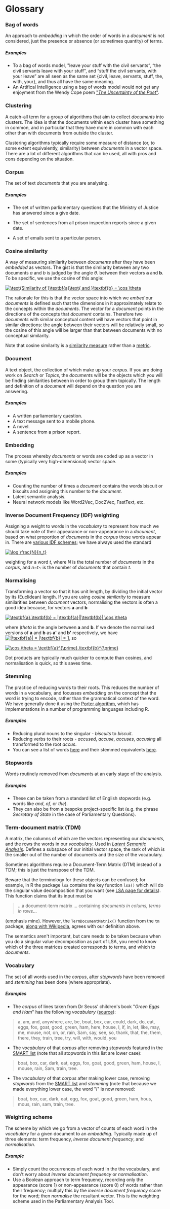 # Glossary

### Bag of words
An approach to *embedding* in which the order of words in a *document* is not considered, just the presence or absence (or sometimes quantity) of terms.
##### Examples
* To a bag of words model, "leave your stuff with the civil servants”, “the civil servants leave with your stuff", and “stuff the civil servants, with your leave” are all seen as the same set {civil, leave, servants, stuff, the, with, your}, and thus all have the same meaning.
* An Artifical Intelligence using a bag of words model would not get any enjoyment from the Wendy Cope poem ["*The Uncertainty of the Poet*"](http://frombooksofpoems.blogspot.co.uk/2007/03/uncertainty-of-poet-by-wendy-cope.html).

### Clustering
A catch-all term for a group of algorithms that aim to collect *documents* into clusters. The idea is that the documents within each cluster have something in common, and in particular that they have more in common with each other than with documents from outside the cluster.

Clustering algorithms typically require some measure of distance (or, to some extent equivalently, similarity) between *documents* in a vector space. There are a lot of different algorithms that can be used, all with pros and cons depending on the situation.


### Corpus
The set of text *document*s that you are analysing.
##### Examples
* The set of written parliamentary questions that the Ministry of Justice has answered since a give date.

* The set of sentences from all prison inspection reports since a given date.

* A set of emails sent to a particular person.

### Cosine similarity
A way of measuring similarity between *documents* after they have been *embedded* as vectors. The gist is that the similarity between any two documents *a* and *b* is judged by the angle _&theta;_. between their vectors **a** and **b**. To be specific, we use the cosine of this angle:

<a href="https://www.codecogs.com/eqnedit.php?latex=\text{Similarity&space;of&space;}\textbf{a}\text{&space;and&space;}\textbf{b}&space;=&space;\cos&space;\theta" target="_blank"><img src="https://latex.codecogs.com/gif.latex?\text{Similarity&space;of&space;}\textbf{a}\text{&space;and&space;}\textbf{b}&space;=&space;\cos&space;\theta" title="\text{Similarity of }\textbf{a}\text{ and }\textbf{b} = \cos \theta" /></a>

The rationale for this is that the vector space into which we *embed* our *documents* is defined such that the dimensions in it approximately relate to the concepts within the *documents*. The vector for a *document* points in the directions of the concepts that *document* contains. Therefore two *documents* with similar conceptual content will have vectors that point in similar directions: the angle between their vectors will be relatively small, so the cosine of this angle will be larger than that between documents with no conceptual similarity.

Note that cosine similarity is a [similarity measure](https://en.wikipedia.org/wiki/Similarity_measure) rather than a [metric](https://en.wikipedia.org/wiki/Metric_(mathematics)).


### Document
A text object, the collection of which make up your *corpus*. If you are doing work on *Search* or *Topics*, the *document*s will be the objects which you will be finding similarities between in order to group them topically. The length and definition of a *document* will depend on the question you are answering.
##### Examples
* A written parliamentary question.
* A text message sent to a mobile phone.
* A novel.
* A sentence from a prison report.

### Embedding
The process whereby *documents* or words are coded up as a vector in some (typically very high-dimensional) vector space.
##### Examples
* Counting the number of times a *document* contains the words biscuit or biscuits and assigning this number to the  *document*.
* Latent semantic analysis.
* Neural network models like Word2Vec, Doc2Vec, FastText, etc.

### Inverse Document Frequency (IDF) weighting
Assigning a weight to words in the *vocabulary* to represent how much we should take note of their appearance or non-appearance in a *document*, based on what proportion of *documents* in the *corpus* those words appear in. There are [various IDF schemes](https://en.wikipedia.org/wiki/Tf%E2%80%93idf#Inverse_document_frequency_2); we have always used the standard


<a align='center' href="https://www.codecogs.com/eqnedit.php?latex=\log&space;\frac{N}{n_t}" target="_blank"><img src="https://latex.codecogs.com/gif.latex?\log&space;\frac{N}{n_t}" title="\log \frac{N}{n_t}" /></a>


weighting for a word *t*, where *N* is the total number of *documents* in the *corpus*, and *n~t~* is the number of *documents* that contain *t*.

### Normalising
Transforming a vector so that it has unit length, by dividing the initial vector by its (Euclidean) length. If you are using *cosine similarity* to measure similarities between *document* vectors, normalising the vectors is often a good idea because, for vectors **a** and **b**

<a href="https://www.codecogs.com/eqnedit.php?latex=\textbf{a}.\textbf{b}&space;=&space;|\textbf{a}||\textbf{b}|&space;\cos&space;\theta" target="_blank"><img src="https://latex.codecogs.com/gif.latex?\textbf{a}.\textbf{b}&space;=&space;|\textbf{a}||\textbf{b}|&space;\cos&space;\theta" title="\textbf{a}.\textbf{b} = |\textbf{a}||\textbf{b}| \cos \theta" /></a>

where  *\theta* is the angle between **a** and **b**. If we denote the normalised versions of **a** and **b** as **a'** and **b'** respectively, we have <a href="https://www.codecogs.com/eqnedit.php?latex=\inline&space;|\textbf{a}|&space;=&space;|\textbf{b}|&space;=&space;1" target="_blank"><img src="https://latex.codecogs.com/gif.latex?\inline&space;|\textbf{a}|&space;=&space;|\textbf{b}|&space;=&space;1" title="|\textbf{a}| = |\textbf{b}| = 1" /></a>, so

<a href="https://www.codecogs.com/eqnedit.php?latex=\cos&space;\theta&space;=&space;\textbf{a}^{\prime}.\textbf{b}^{\prime}" target="_blank"><img src="https://latex.codecogs.com/gif.latex?\cos&space;\theta&space;=&space;\textbf{a}^{\prime}.\textbf{b}^{\prime}" title="\cos \theta = \textbf{a}^{\prime}.\textbf{b}^{\prime}" /></a>

 Dot products are typically much quicker to compute than cosines, and normalisation is quick, so this saves time.

### Stemming
The practice of reducing words to their roots. This reduces the number of words in a vocabulary, and focusses *embedding* on the concept that the word is trying to encode, rather than the grammatical context of the word. We have generally done it using the [Porter algorithm](https://tartarus.org/martin/PorterStemmer/), which has implementations in a number of programming languages including R.
##### Examples
* Reducing plural nouns to the singular - *biscuits* to *biscuit*.
* Reducing verbs to their roots - *accused*, *accuse*, *accuses*, *accusing* all transformed to the root *accus*.
* You can see a list of words [here](https://tartarus.org/martin/PorterStemmer/voc.txt) and their stemmed equivalents [here](https://tartarus.org/martin/PorterStemmer/output.txt).

### Stopwords
Words routinely removed from *document*s at an early stage of the analysis.
##### Examples
* These can be taken from a standard list of English stopwords (e.g. words like *and*, *of*, or *the*).
* They can also be from a bespoke project-specific list (e.g. the phrase *Secretary of State* in the case of Parliamentary Questions).

### Term-document matrix (TDM)
A matrix, the columns of which are the vectors representing our *documents*, and the rows the words in our *vocabulary*. Used in [*Latent Semantic Analysis*](LSA.md). Defines a subspace of our initial vector space, the rank of which is the smaller out of the number of documents and the size of the vocabulary.

Sometimes algorithms require a Document-Term Matrix (DTM) instead of a TDM; this is just the transpose of the TDM.

Beware that the terminology for these objects can be confused; for example, in R the package `lsa` contains the key function `lsa()` which will do the singular value decomposition that you want (see [LSA page for details](LSA.md)). This function claims that its input must be
> ...a document-term matrix ... containing *documents in colums, terms in rows*...

(emphasis mine). However, the `TermDocumentMatrix()` function from the `tm` package, [along with Wikipedia](https://en.wikipedia.org/wiki/Document-term_matrix), agrees with our definition above.

The semantics aren't important, but care needs to be taken because when you do a singular value decomposition as part of LSA, you need to know which of the three matrices created corresponds to terms, and which to *documents*.

### Vocabulary
The set of all words used in the *corpus*, after *stopwords* have been removed and *stemming* has been done (where appropriate).
##### Examples
* The *corpus* of lines taken from Dr Seuss' children's book "*Green Eggs and Ham*" has the following *vocabulary* ([source](https://wordobject.wordpress.com/2011/05/18/lists-green-eggs-and-ham/)):
> a, am, and, anywhere, are, be, boat, box, car, could, dark, do, eat, eggs, fox, goat, good, green, ham, here, house, I, if, in, let, like, may, me, mouse, not, on, or, rain, Sam, say, see, so, thank, that, the, them, there, they, train, tree, try, will, with, would, you
* The *vocabulary* of that  *corpus* after removing *stopwords* featured in the [SMART list](http://www.lextek.com/manuals/onix/stopwords2.html) (note that all stopwords in this list are lower case):
> boat, box, car, dark, eat, eggs, fox, goat, good, green, ham, house, I, mouse, rain, Sam, train, tree.
* The *vocabulary* of that  *corpus* after making lower case, removing *stopwords* from the [SMART list](http://www.lextek.com/manuals/onix/stopwords2.html) and *stemming* (note that because we made everything lower case, the word "*I*" is now removed:
> boat, box, car, dark, eat, egg, fox, goat, good, green, ham, hous, mous, rain, sam, train, tree.

### Weighting scheme
The scheme by which we go from a vector of counts of each word in the *vocabulary* for a given document to an *embedding*. Typically made up of three elements: term frequency, *inverse document frequency*, and *normalisation*.
##### Example
* Simply count the occurrences of each word in the the vocabulary, and don't worry about *inverse document frequency* or *normalisation*.
* Use a Boolean approach to term frequency, recording only the appearance (score 1) or non-appearance (score 0) of words rather than their frequency; multiply this by the *inverse document frequency* score for the word; then *normalise* the resultant vector. This is the weighting scheme used in the Parliamentary Analysis Tool.